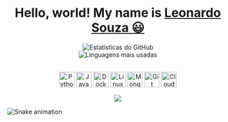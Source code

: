 <div>
  <h1 align="center">
    Hello, world! My name is 
    <a href="https://www.linkedin.com/in/1910-leonardo-souza/">Leonardo Souza 😃️</a>
  </h1>

  <p align="center">
  <img src="https://github-readme-stats.vercel.app/api?username=IamLeonardoSouza&show_icons=true&theme=dracula" alt="Estatísticas do GitHub" />
  <br>
  <img src="https://github-readme-stats.vercel.app/api/top-langs/?username=IamLeonardoSouza&layout=compact&theme=dracula" alt="Linguagens mais usadas" />
</p>

  <div align="center" valign="top"><br>
    <img align="center" alt="Python" height="35" width="35" src="https://www.vectorlogo.zone/logos/python/python-icon.svg">
    <img align="center" alt="Java" height="35" width="35" src="https://www.vectorlogo.zone/logos/java/java-icon.svg">
    <img align="center" alt="Docker" height="35" width="35" src="https://www.vectorlogo.zone/logos/docker/docker-icon.svg">
    <img align="center" alt="Linux" height="35" width="35" src="https://www.vectorlogo.zone/logos/linux/linux-icon.svg">
    <img align="center" alt="MongoDB" height="35" width="35" src="https://www.vectorlogo.zone/logos/mongodb/mongodb-icon.svg">
    <img align="center" alt="Git" height="35" width="35" src="https://www.vectorlogo.zone/logos/git-scm/git-scm-icon.svg">
    <img align="center" alt="Cloud" height="35" width="35" src="https://www.vectorlogo.zone/logos/cloudops/cloudops-ar21.svg">
    
  </div><br>

  <div align="center">
    <a href="https://www.linkedin.com/in/1910-leonardo-souza/" target="_blank"><img src="https://img.shields.io/badge/-LinkedIn-%230077B5?style=for-the-badge&logo=linkedin&logoColor=white" target="_blank"></a> 
  </div>

</div>

![Snake animation](https://github.com/LuigiGF/LuigiGF/blob/output/github-contribution-grid-snake.svg)
